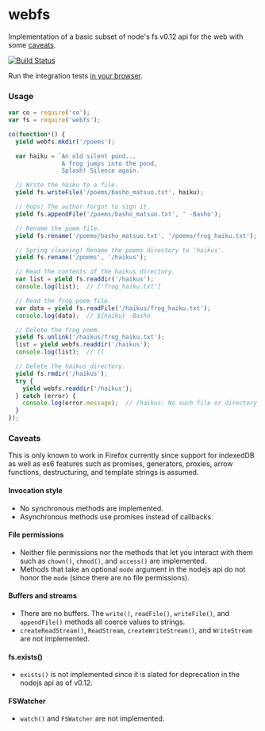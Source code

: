 webfs
=====

Implementation of a basic subset of node's fs v0.12 api for the web with
some [caveats](#caveats).

[![Build Status](https://travis-ci.org/gaye/webfs.png?branch=master)](https://travis-ci.org/gaye/webfs)

Run the integration tests [in your browser](https://gaye.github.io/webfs/test/integration/).

### Usage

```js
var co = require('co');
var fs = require('webfs');

co(function*() {
  yield webfs.mkdir('/poems');

  var haiku = `An old silent pond...
               A frog jumps into the pond,
               Splash! Silence again.`

  // Write the haiku to a file.
  yield fs.writeFile('/poems/basho_matsuo.txt', haiku);

  // Oops! The author forgot to sign it.
  yield fs.appendFile('/poems/basho_matsuo.txt', ' -Basho');

  // Rename the poem file.
  yield fs.rename('/poems/basho_matsuo.txt', '/poems/frog_haiku.txt');

  // Spring cleaning! Rename the poems directory to 'haikus'.
  yield fs.rename('/poems', '/haikus');

  // Read the contents of the haikus directory.
  var list = yield fs.readdir('/haikus');
  console.log(list);  // ['frog_haiku.txt']

  // Read the frog poem file.
  var data = yield fs.readFile('/haikus/frog_haiku.txt');
  console.log(data);  // ${haiku} -Basho

  // Delete the frog poem.
  yield fs.unlink('/haikus/frog_haiku.txt');
  list = yield webfs.readdir('/haikus');
  console.log(list);  // []

  // Delete the haikus directory.
  yield fs.rmdir('/haikus');
  try {
    yield webfs.readdir('/haikus');
  } catch (error) {
    console.log(error.message);  // /haikus: No such file or directory
  }
});
```

### Caveats

This is only known to work in Firefox currently since support for
indexedDB as well as es6 features such as promises, generators, proxies,
arrow functions, destructuring, and template strings is assumed.

#### Invocation style

+ No synchronous methods are implemented.
+ Asynchronous methods use promises instead of callbacks.

#### File permissions

+ Neither file permissions nor the methods that let you interact with
  them such as `chown()`, `chmod()`, and `access()` are implemented.
+ Methods that take an optional `mode` argument in the nodejs api do not
  honor the `mode` (since there are no file permissions).

#### Buffers and streams

+ There are no buffers. The `write()`, `readFile()`, `writeFile()`, and
  `appendFile()` methods all coerce values to strings.
+ `createReadStream()`, `ReadStream`, `createWriteStream()`, and
  `WriteStream` are not implemented.

#### fs.exists()

+ `exists()` is not implemented since it is slated for deprecation in
  the nodejs api as of v0.12.

#### FSWatcher

+ `watch()` and `FSWatcher` are not implemented.
